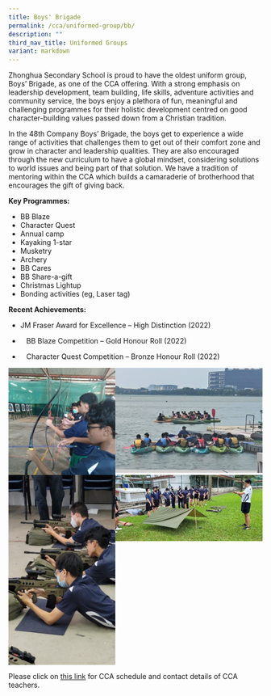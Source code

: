 ```yaml
---
title: Boys' Brigade
permalink: /cca/uniformed-group/bb/
description: ""
third_nav_title: Uniformed Groups
variant: markdown
---
```

Zhonghua Secondary School is proud to have the oldest uniform group, Boys’ Brigade, as one of the CCA offering. With a strong emphasis on leadership development, team building, life skills, adventure activities and community service, the boys enjoy a plethora of fun, meaningful and challenging programmes for their holistic development centred on good character-building values passed down from a Christian tradition.

In the 48th Company Boys’ Brigade, the boys get to experience a wide range of activities that challenges them to get out of their comfort zone and grow in character and leadership qualities. They are also encouraged through the new curriculum to have a global mindset, considering solutions to world issues and being part of that solution. We have a tradition of mentoring within the CCA which builds a camaraderie of brotherhood that encourages the gift of giving back.

**Key Programmes:**

*   BB Blaze
*   Character Quest
*   Annual camp
*   Kayaking 1-star
*   Musketry
*   Archery
*   BB Cares
*   BB Share-a-gift
*   Christmas Lightup
*   Bonding activities (eg, Laser tag)

**Recent Achievements:**
*    JM Fraser Award for Excellence – High Distinction (2022)

*   &nbsp;&nbsp; BB Blaze Competition – Gold Honour Roll (2022)

*   &nbsp;&nbsp; Character Quest Competition – Bronze Honour Roll (2022)


<img src="/images/boysb1.jpg" style="width:42%" align="left">
<img src="/images/boysb2.jpg" style="width:58%" align="right">

<br clear="left">

<img src="/images/boysb3.jpg" style="width:42%" align="left">
<img src="/images/boysb4.jpg" style="width:58%" align="right">

<br clear="left">

Please click on [this link](https://www.zhonghuasec.moe.edu.sg/cca/schedule/) for CCA schedule and contact details of CCA teachers.